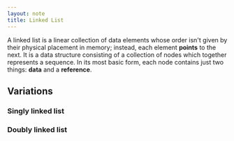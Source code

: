 ```yaml
---
layout: note
title: Linked List
---
```

A linked list is a linear collection of data elements whose order isn't given by their physical placement in memory; instead, each element **points** to the next. It is a data structure consisting of a collection of nodes which together represents a sequence. In its most basic form, each node contains just two things: **data** and a **reference**.


## Variations
### Singly linked list
### Doubly linked list 

